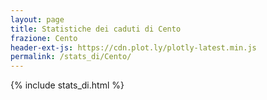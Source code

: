 ```yaml
---
layout: page
title: Statistiche dei caduti di Cento
frazione: Cento
header-ext-js: https://cdn.plot.ly/plotly-latest.min.js
permalink: /stats_di/Cento/
---
```


{% include stats_di.html %}
